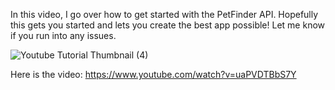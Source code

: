 In this video, I go over how to get started with the PetFinder API. Hopefully this gets you started and lets you create the best app possible! Let me know if you run into any issues.

![Youtube Tutorial Thumbnail (4)](https://user-images.githubusercontent.com/15134835/195954689-daa8d135-ccc3-4c98-9af2-ea86d3126b6e.png)

Here is the video: https://www.youtube.com/watch?v=uaPVDTBbS7Y
